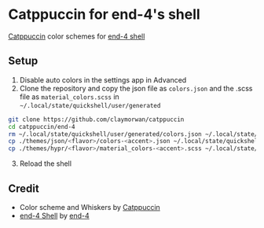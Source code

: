 # Catppuccin for end-4's shell

[Catppuccin](catppuccin.com) color schemes for [end-4 shell](https://github.com/end-4/dots-hyprland)

## Setup
1. Disable auto colors in the settings app in Advanced
2. Clone the repository and copy the json file as `colors.json` and the .scss file as `material_colors.scss` in `~/.local/state/quickshell/user/generated`
```bash
git clone https://github.com/claymorwan/catppuccin
cd catppuccin/end-4
rm ~/.local/state/quickshell/user/generated/colors.json ~/.local/state/quickshell/user/generated/material_colors.scss
cp ./themes/json/<flavor>/colors-<accent>.json ~/.local/state/quickshell/user/generated/colors.json
cp ./themes/hypr/<flavor>/material_colors-<accent>.scss ~/.local/state/quickshell/user/generated/material_colors
```
3. Reload the shell

## Credit
- Color scheme and Whiskers by [Catppuccin](catppuccin.com)
- [end-4 Shell](https://github.com/end-4/dots-hyprland) by [end-4](https://github.com/end-4)
